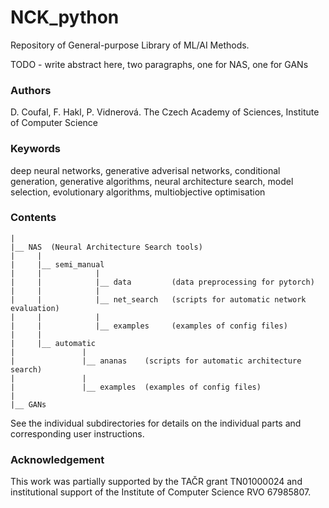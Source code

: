 # NCK_python 

Repository of General-purpose Library of ML/AI Methods.

TODO - write abstract here, two paragraphs, one for NAS, one for GANs


### Authors 
D. Coufal, F. Hakl, P. Vidnerová. 
The Czech Academy of Sciences, Institute of Computer Science

### Keywords 
deep neural networks, generative adverisal networks, conditional generation, generative algorithms, neural architecture search, model selection, evolutionary algorithms, multiobjective optimisation

### Contents
```
|
|__ NAS  (Neural Architecture Search tools) 
|     |
|     |__ semi_manual   
|     |            |
|     |            |__ data         (data preprocessing for pytorch) 
|     |            |
|     |            |__ net_search   (scripts for automatic network evaluation)
|     |            |
|     |            |__ examples     (examples of config files)
|     |
|     |__ automatic 
|               |
|               |__ ananas    (scripts for automatic architecture search)
|               |
|               |__ examples  (examples of config files)
|                
|__ GANs 

```

See the individual subdirectories for details on the individual parts and corresponding user instructions.


### Acknowledgement
This work was partially supported by the TAČR grant TN01000024 and institutional support of the Institute of Computer Science RVO 67985807.

